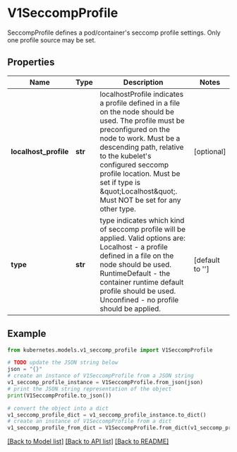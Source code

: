 # V1SeccompProfile

SeccompProfile defines a pod/container's seccomp profile settings. Only one profile source may be set.

## Properties

Name | Type | Description | Notes
------------ | ------------- | ------------- | -------------
**localhost_profile** | **str** | localhostProfile indicates a profile defined in a file on the node should be used. The profile must be preconfigured on the node to work. Must be a descending path, relative to the kubelet&#39;s configured seccomp profile location. Must be set if type is \&quot;Localhost\&quot;. Must NOT be set for any other type. | [optional] 
**type** | **str** | type indicates which kind of seccomp profile will be applied. Valid options are:  Localhost - a profile defined in a file on the node should be used. RuntimeDefault - the container runtime default profile should be used. Unconfined - no profile should be applied. | [default to '']

## Example

```python
from kubernetes.models.v1_seccomp_profile import V1SeccompProfile

# TODO update the JSON string below
json = "{}"
# create an instance of V1SeccompProfile from a JSON string
v1_seccomp_profile_instance = V1SeccompProfile.from_json(json)
# print the JSON string representation of the object
print(V1SeccompProfile.to_json())

# convert the object into a dict
v1_seccomp_profile_dict = v1_seccomp_profile_instance.to_dict()
# create an instance of V1SeccompProfile from a dict
v1_seccomp_profile_from_dict = V1SeccompProfile.from_dict(v1_seccomp_profile_dict)
```
[[Back to Model list]](../README.md#documentation-for-models) [[Back to API list]](../README.md#documentation-for-api-endpoints) [[Back to README]](../README.md)


